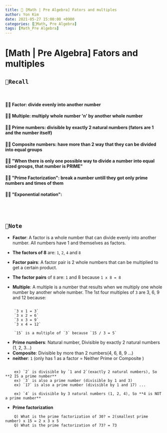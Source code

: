 ```yaml
---
title: 📐 [Math | Pre Algebra] Fators and multiples
author: Yon Kim
date: 2021-05-27 15:00:00 +0900
categories: [📐Math, Pre Algebra]
tags: [Math_Pre Algebra]
---
```


# [Math | Pre Algebra] Fators and multiples

## `🧭Recall`
<br>

#### 🧙‍♂️ **Factor: divide evenly into another number**
#### 🧙‍♂️ **Multiple: multiply whole number 'n' by another whole number**
#### 🧙‍♂️ **Prime numbers: divisible by exactly 2 natural numbers (fators are 1 and the number itself)**
#### 🧙‍♂️ **Composite numbers: have more than 2 way that they can be divided into equal groups**
#### 🧙‍♂️ "When there is only one possible way to divide a number into equal sized groups, that number is PRIME"
#### 🧙‍♂️ "Prime Factorization": break a number untill they got only prime numbers and times of them
#### 🧙‍♂️ "Exponential notation":

<br><br>

## `📜Note`

- **Factor**: A factor is a whole number that can divide evenly into another number. All numbers have 1 and themselves as factors.
- **The factors of 8** are: `1`, `2`, `4` and `8`

- **Factor pairs**: A factor pair is 2 whole numbers that can be multiplied to get a certain product.
- **The factor pairs** of `8` are: `1` and 8 because `1 x 8 = 8`

- **Multiple**: A multiple is a number that results when we multiply one whole number by another whole number. The 1st four multiples of `3` are 3, 6, 9 and 12 because:

```

    `3 x 1 = 3`
    `3 x 2 = 6`
    `3 x 3 = 9`
    `3 x 4 = 12`

    `15` is a multiple of `3` because `15 / 3 = 5`

```
- **Prime numbers**: Natural number, Divisible by exactly 2 natural numbers (1, 2, 3...)
- **Composite**: Divisible by more than 2 numbers(4, 6, 8, 9 ...)
- **neither**: `1` (only has 1 as a factor = Neither Prime or Composite )

```

    ex) `2` is divisible by `1 and 2`(exactly 2 natural numbers), So **2 IS a prime number**
    ex) `3` is also a prime number (divisible by 1 and 3)
    ex) `17` is also a prime number (divisible by 1 and 17) ...

    ex) `4` is divisible by 3 natural numbers (1, 2, 4), So **4 is NOT a prime number**

```

- **Prime factorization**

```
    Q) What is the prime factorization of 30? = 2(smallest prime number) x 15 = 2 x 3 x 5
    Q) What is the prime factorization of 73? = 73
```